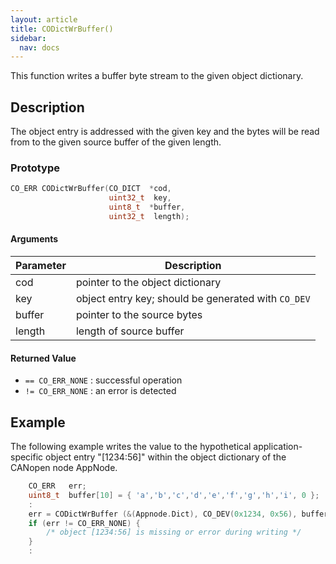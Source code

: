 ```yaml
---
layout: article
title: CODictWrBuffer()
sidebar:
  nav: docs
---
```


This function writes a buffer byte stream to the given object dictionary.

<!--more-->

## Description

The object entry is addressed with the given key and the bytes will be read from to the given source buffer of the given length.

### Prototype

```c
CO_ERR CODictWrBuffer(CO_DICT  *cod,
                      uint32_t  key,
                      uint8_t  *buffer,
                      uint32_t  length);
```

#### Arguments

| Parameter | Description |
| --- | --- |
| cod | pointer to the object dictionary |
| key | object entry key; should be generated with `CO_DEV` |
| buffer | pointer to the source bytes |
| length | length of source buffer |

#### Returned Value

- `== CO_ERR_NONE` : successful operation
- `!= CO_ERR_NONE` : an error is detected

## Example

The following example writes the value to the hypothetical application-specific object entry "[1234:56]" within the object dictionary of the CANopen node AppNode.

```c
    CO_ERR   err;
    uint8_t  buffer[10] = { 'a','b','c','d','e','f','g','h','i', 0 };
    :
    err = CODictWrBuffer (&(Appnode.Dict), CO_DEV(0x1234, 0x56), buffer, 10);
    if (err != CO_ERR_NONE) {
        /* object [1234:56] is missing or error during writing */
    }
    :
```
